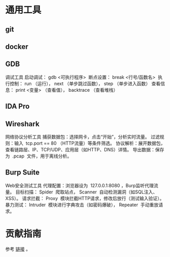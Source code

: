 
# 通用工具

## git

## docker

## GDB
调试工具
启动调试： gdb <可执行程序> 
断点设置： break <行号/函数名> 
执行控制： run （运行）， next （单步跳过函数）， step （单步进入函数）
查看信息： print <变量> （查看值）， backtrace （查看堆栈）

## IDA Pro


## Wireshark
网络协议分析工具
捕获数据包：选择网卡，点击“开始”，分析实时流量。
过滤规则：输入  tcp.port == 80 （HTTP流量）等条件筛选。
协议解析：展开数据包，查看链路层、IP、TCP/UDP、应用层（如HTTP、DNS）详情。
导出数据：保存为  .pcap  文件，用于离线分析。

## Burp Suite
Web安全测试工具
代理配置：浏览器设为  127.0.0.1:8080 ，Burp监听代理流量。
目标扫描： Spider  爬取站点， Scanner  自动检测漏洞（如SQL注入、XSS）。
请求拦截： Proxy  模块拦截HTTP请求，修改后放行（测试输入验证）。
暴力测试： Intruder  模块进行字典攻击（如密码爆破）， Repeater  手动重放请求。
# 贡献指南

参考 [链接](https://github.com/OpenHUTB/.github/blob/master/CONTRIBUTING.md) 。
